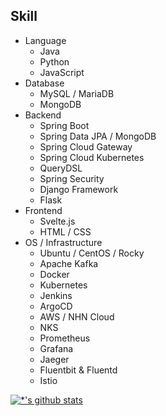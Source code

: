 ## Skill
- Language
  - Java
  - Python
  - JavaScript
- Database
  - MySQL / MariaDB
  - MongoDB
- Backend
  - Spring Boot
  - Spring Data JPA / MongoDB
  - Spring Cloud Gateway
  - Spring Cloud Kubernetes
  - QueryDSL
  - Spring Security
  - Django Framework
  - Flask
- Frontend
  - Svelte.js
  - HTML / CSS
- OS / Infrastructure
  - Ubuntu / CentOS / Rocky
  - Apache Kafka
  - Docker
  - Kubernetes
  - Jenkins
  - ArgoCD
  - AWS / NHN Cloud
  - NKS
  - Prometheus
  - Grafana
  - Jaeger
  - Fluentbit & Fluentd
  - Istio

[![*'s github stats](https://github-readme-stats.vercel.app/api?username=mrcocoball)](https://github.com/mrcocoball)

